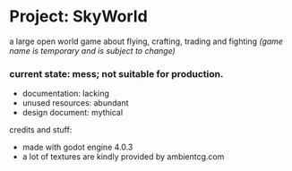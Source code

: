 # Project: SkyWorld
a large open world game about flying, crafting, trading and fighting
*(game name is temporary and is subject to change)*

### current state: mess; not suitable for production.

- documentation: lacking
- unused resources: abundant
- design document: mythical

credits and stuff:
- made with godot engine 4.0.3
- a lot of textures are kindly provided by ambientcg.com
